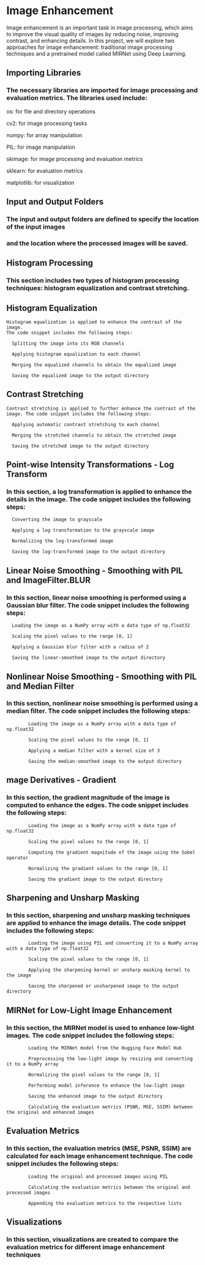 # Image Enhancement
Image enhancement is an important task in image processing, which aims to improve the visual quality 
of images by reducing noise, improving contrast, and enhancing details. In this project, we will explore
two approaches for image enhancement: traditional image processing techniques and a pretrained model 
called MIRNet using Deep Learning.

## Importing Libraries
### The necessary libraries are imported for image processing and evaluation metrics. The libraries used include:

os: for file and directory operations

cv2: for image processing tasks

numpy: for array manipulation

PIL: for image manipulation

skimage: for image processing and evaluation metrics

sklearn: for evaluation metrics

matplotlib: for visualization

## Input and Output Folders
### The input and output folders are defined to specify the location of the input images 
### and the location where the processed images will be saved.

## Histogram Processing
### This section includes two types of histogram processing techniques: histogram equalization and contrast stretching.

## Histogram Equalization

    Histogram equalization is applied to enhance the contrast of the image. 
    The code snippet includes the following steps:

      Splitting the image into its RGB channels
      
      Applying histogram equalization to each channel
      
      Merging the equalized channels to obtain the equalized image
      
      Saving the equalized image to the output directory

## Contrast Stretching

    Contrast stretching is applied to further enhance the contrast of the image. The code snippet includes the following steps:

      Applying automatic contrast stretching to each channel
      
      Merging the stretched channels to obtain the stretched image
      
      Saving the stretched image to the output directory

## Point-wise Intensity Transformations - Log Transform
  ### In this section, a log transformation is applied to enhance the details in the image. The code snippet includes the following steps:

      Converting the image to grayscale
      
      Applying a log transformation to the grayscale image
      
      Normalizing the log-transformed image
      
      Saving the log-transformed image to the output directory

## Linear Noise Smoothing - Smoothing with PIL and ImageFilter.BLUR
  ### In this section, linear noise smoothing is performed using a Gaussian blur filter. The code snippet includes the following steps:

      Loading the image as a NumPy array with a data type of np.float32
      
      Scaling the pixel values to the range [0, 1]
      
      Applying a Gaussian blur filter with a radius of 2
      
      Saving the linear-smoothed image to the output directory


## Nonlinear Noise Smoothing - Smoothing with PIL and Median Filter
   ### In this section, nonlinear noise smoothing is performed using a median filter. The code snippet includes the following steps:

            Loading the image as a NumPy array with a data type of np.float32
            
            Scaling the pixel values to the range [0, 1]
            
            Applying a median filter with a kernel size of 3
            
            Saving the median-smoothed image to the output directory

## mage Derivatives - Gradient
   ### In this section, the gradient magnitude of the image is computed to enhance the edges. The code snippet includes the following steps:

            Loading the image as a NumPy array with a data type of np.float32
            
            Scaling the pixel values to the range [0, 1]
            
            Computing the gradient magnitude of the image using the Sobel operator
            
            Normalizing the gradient values to the range [0, 1]
            
            Saving the gradient image to the output directory

## Sharpening and Unsharp Masking
   ### In this section, sharpening and unsharp masking techniques are applied to enhance the image details. The code snippet includes the following steps:

            Loading the image using PIL and converting it to a NumPy array with a data type of np.float32
            
            Scaling the pixel values to the range [0, 1]
            
            Applying the sharpening kernel or unsharp masking kernel to the image
            
            Saving the sharpened or unsharpened image to the output directory

## MIRNet for Low-Light Image Enhancement
   ### In this section, the MIRNet model is used to enhance low-light images. The code snippet includes the following steps:

            Loading the MIRNet model from the Hugging Face Model Hub
            
            Preprocessing the low-light image by resizing and converting it to a NumPy array
            
            Normalizing the pixel values to the range [0, 1]
            
            Performing model inference to enhance the low-light image
            
            Saving the enhanced image to the output directory
            
            Calculating the evaluation metrics (PSNR, MSE, SSIM) between the original and enhanced images


## Evaluation Metrics
   ### In this section, the evaluation metrics (MSE, PSNR, SSIM) are calculated for each image enhancement technique. The code snippet includes the following steps:

            Loading the original and processed images using PIL
            
            Calculating the evaluation metrics between the original and processed images
            
            Appending the evaluation metrics to the respective lists

## Visualizations
   ### In this section, visualizations are created to compare the evaluation metrics for different image enhancement techniques
